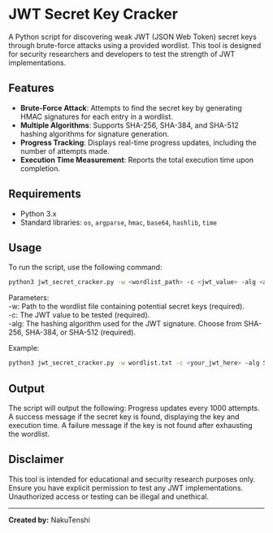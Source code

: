 # JWT Secret Key Cracker
A Python script for discovering weak JWT (JSON Web Token) secret keys through brute-force attacks using a provided wordlist. This tool is designed for security researchers and developers to test the strength of JWT implementations.

## Features
- **Brute-Force Attack**: Attempts to find the secret key by generating HMAC signatures for each entry in a wordlist.
- **Multiple Algorithms**: Supports SHA-256, SHA-384, and SHA-512 hashing algorithms for signature generation.
- **Progress Tracking**: Displays real-time progress updates, including the number of attempts made.
- **Execution Time Measurement**: Reports the total execution time upon completion.

## Requirements
- Python 3.x
- Standard libraries: `os`, `argparse`, `hmac`, `base64`, `hashlib`, `time`

## Usage
To run the script, use the following command:

```bash
python3 jwt_secret_cracker.py -w <wordlist_path> -c <jwt_value> -alg <algorithm>
```
Parameters: <br>
    -w: Path to the wordlist file containing potential secret keys (required). <br>
    -c: The JWT value to be tested (required). <br>
    -alg: The hashing algorithm used for the JWT signature. Choose from SHA-256, SHA-384, or SHA-512 (required).

Example:
```bash
python3 jwt_secret_cracker.py -w wordlist.txt -c <your_jwt_here> -alg SHA-256
```

## Output
The script will output the following:
    Progress updates every 1000 attempts.
    A success message if the secret key is found, displaying the key and execution time.
    A failure message if the key is not found after exhausting the wordlist.

## Disclaimer
This tool is intended for educational and security research purposes only. Ensure you have explicit permission to test any JWT implementations. Unauthorized access or testing can be illegal and unethical.

---
**Created by:** NakuTenshi
